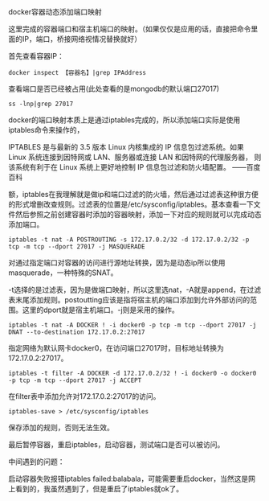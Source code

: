 docker容器动态添加端口映射

这里完成的容器端口和宿主机端口的映射。（如果仅仅是应用的话，直接把命令里面的IP，端口，桥接网络视情况替换就好）

首先查看容器IP：

    docker inspect 【容器名】|grep IPAddress



查看端口是否已经被占用(此处查看的是mongodb的默认端口27017)

    ss -lnp|grep 27017



docker的端口映射本质上是通过iptables完成的，所以添加端口实际是使用iptables命令来操作的，

IPTABLES 是与最新的 3.5 版本 Linux 内核集成的 IP 信息包过滤系统。如果 Linux 系统连接到因特网或 LAN、服务器或连接 LAN 和因特网的代理服务器， 则该系统有利于在 Linux 系统上更好地控制 IP 信息包过滤和防火墙配置。                                                                              ——百度百科

额，iptables在我理解就是做ip和端口过滤的防火墙，然后通过过滤表这种很方便的形式增删改查规则。过滤表的位置是/etc/sysconfig/iptables。基本查看一下文件然后参照之前创建容器时添加的容器映射，添加一下对应的规则就可以完成动态添加端口。



    iptables -t nat -A POSTROUTING -s 172.17.0.2/32 -d 172.17.0.2/32 -p tcp -m tcp --dport 27017 -j MASQUERADE

对通过指定端口对容器的访问进行源地址转换，因为是动态ip所以使用masquerade，一种特殊的SNAT。

-t选择的是过滤表，因为是做端口映射，所以这里选nat，-A就是append，在过滤表末尾添加规则。postoutting应该是指将宿主机的端口添加到允许外部访问的范围。这里的dport就是宿主机端口。-j则是采用的操作。



    iptables -t nat -A DOCKER ! -i docker0 -p tcp -m tcp --dport 27017 -j DNAT --to-destination 172.17.0.2:27017

指定网络为默认网卡docker0，在访问端口27017时，目标地址转换为172.17.0.2:27017。



    iptables -t filter -A DOCKER -d 172.17.0.2/32 ! -i docker0 -o docker0 -p tcp -m tcp --dport 27017 -j ACCEPT

在filter表中添加允许对172.17.0.2:27017的访问。



    iptables-save > /etc/sysconfig/iptables

保存添加的规则，否则无法生效。



最后暂停容器，重启iptables，启动容器，测试端口是否可以被访问。



中间遇到的问题：

启动容器失败报错iptables failed:balabala，可能需要重启docker，当然这是网上看到的，我虽然遇到了，但是重启了iptables就ok了。

